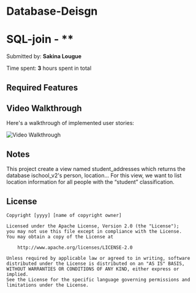 # Database-Deisgn
# SQL-join - **

Submitted by: **Sakina Lougue**

Time spent: **3** hours spent in total

## Required Features

## Video Walkthrough

Here's a walkthrough of implemented user stories:

<img src='https://recordit.co/4Efn3yW9nQ.gif' title='Video Walkthrough' width='' alt='Video Walkthrough' />


## Notes

This project create a view named student_addresses which returns the database ischool_v2's person, location...
For this view, we want to list location information for all people with the “student” classification. 

## License

    Copyright [yyyy] [name of copyright owner]

    Licensed under the Apache License, Version 2.0 (the "License");
    you may not use this file except in compliance with the License.
    You may obtain a copy of the License at

        http://www.apache.org/licenses/LICENSE-2.0

    Unless required by applicable law or agreed to in writing, software
    distributed under the License is distributed on an "AS IS" BASIS,
    WITHOUT WARRANTIES OR CONDITIONS OF ANY KIND, either express or implied.
    See the License for the specific language governing permissions and
    limitations under the License.
